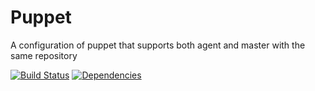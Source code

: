 Puppet
====

A configuration of puppet that supports both agent and master with the same repository

[![Build Status](https://travis-ci.org/iszak/puppet.svg)](https://travis-ci.org/iszak/puppet)
[![Dependencies](https://gemnasium.com/iszak/puppet.svg)](https://gemnasium.com/iszak/puppet)
